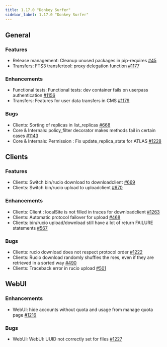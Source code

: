 ```yaml
---
title: 1.17.0 "Donkey Surfer"
sidebar_label: 1.17.0 "Donkey Surfer"
---
```


## General

### Features

- Release management: Cleanup unused packages in pip-requires [#45](https://github.com/rucio/rucio/issues/45)
- Transfers: FTS3 transfertool: proxy delegation function [#1177](https://github.com/rucio/rucio/issues/1177)

### Enhancements

- Functional tests: Functional tests: dev container fails on userpass authentication [#1156](https://github.com/rucio/rucio/issues/1156)
- Transfers: Features for user data transfers in CMS [#1179](https://github.com/rucio/rucio/issues/1179)

### Bugs

- Clients: Sorting of replicas in list_replicas [#668](https://github.com/rucio/rucio/issues/668)
- Core & Internals: policy_filter decorator makes methods fail in certain cases [#1143](https://github.com/rucio/rucio/issues/1143)
- Core & Internals: Permission : Fix update_replica_state for ATLAS [#1228](https://github.com/rucio/rucio/issues/1228)


## Clients

### Features

- Clients: Switch bin/rucio download to downloadclient [#669](https://github.com/rucio/rucio/issues/669)
- Clients: Switch bin/rucio upload to uploadclient [#670](https://github.com/rucio/rucio/issues/670)

### Enhancements

- Clients: Client : localSite is not filled in traces for downloadclient [#1263](https://github.com/rucio/rucio/issues/1263)
- Clients: Automatic protocol failover for upload [#468](https://github.com/rucio/rucio/issues/468)
- Clients: bin/rucio upload/download still have a lot of return FAILURE statements [#567](https://github.com/rucio/rucio/issues/567)

### Bugs

- Clients: rucio download does not respect protocol order [#1222](https://github.com/rucio/rucio/issues/1222)
- Clients: Rucio download randomly shuffles the rses, even if they are retrieved in a sorted way [#490](https://github.com/rucio/rucio/issues/490)
- Clients: Traceback error in rucio upload [#501](https://github.com/rucio/rucio/issues/501)


## WebUI

### Enhancements

- WebUI: hide accounts without quota and usage from manage quota page  [#1216](https://github.com/rucio/rucio/issues/1216)

### Bugs

- WebUI: WebUI: UUID not correctly set for files [#1227](https://github.com/rucio/rucio/issues/1227)
